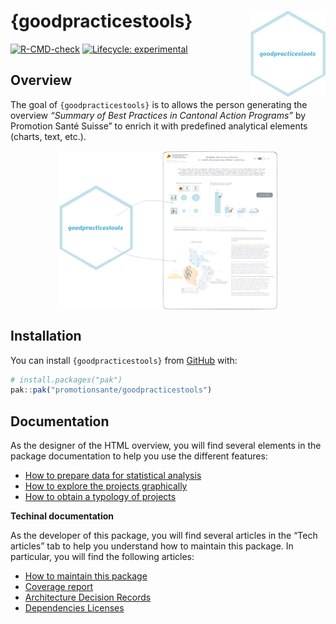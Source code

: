 
<!-- README.md is generated from README.Rmd. Please edit that file -->

# {goodpracticestools} <img src="man/figures/logo.png" align="right" alt="" width="120" />

<!-- badges: start -->

[![R-CMD-check](https://github.com/promotionsante/goodpracticestools/actions/workflows/R-CMD-check.yaml/badge.svg)](https://github.com/promotionsante/goodpracticestools/actions/workflows/R-CMD-check.yaml)
[![Lifecycle:
experimental](https://img.shields.io/badge/lifecycle-experimental-orange.svg)](https://lifecycle.r-lib.org/articles/stages.html#experimental)
<!-- badges: end -->

## Overview

The goal of `{goodpracticestools}` is to allows the person generating
the overview *“Summary of Best Practices in Cantonal Action Programs”*
by Promotion Santé Suisse” to enrich it with predefined analytical
elements (charts, text, etc.).

<img src="man/figures/overview.png" width="70%" style="display: block; margin: auto;" />

## Installation

You can install `{goodpracticestools}` from
[GitHub](https://github.com/) with:

``` r
# install.packages("pak")
pak::pak("promotionsante/goodpracticestools")
```

## Documentation

As the designer of the HTML overview, you will find several elements in
the package documentation to help you use the different features:

- [How to prepare data for statistical
  analysis](https://promotionsante.github.io/goodpracticestools/articles/how-to-prepare-data-for-statistical-analysis.html)
- [How to explore the projects
  graphically](https://promotionsante.github.io/goodpracticestools/articles/how-to-explore-the-projects-graphically.html)
- [How to obtain a typology of
  projects](https://promotionsante.github.io/goodpracticestools/articles/how-to-obtain-a-typology-of-projects.html)

**Techinal documentation**

As the developer of this package, you will find several articles in the
“Tech articles” tab to help you understand how to maintain this package.
In particular, you will find the following articles:

- [How to maintain this
  package](https://promotionsante.github.io/goodpracticestools/articles/tech-how-to-maintain-this-package.html)
- [Coverage
  report](https://promotionsante.github.io/goodpracticestools/articles/coverage-report.html)
- [Architecture Decision
  Records](https://promotionsante.github.io/goodpracticestools/articles/tech-adr.html)
- [Dependencies
  Licenses](https://promotionsante.github.io/goodpracticestools/articles/tech-deps.html)
